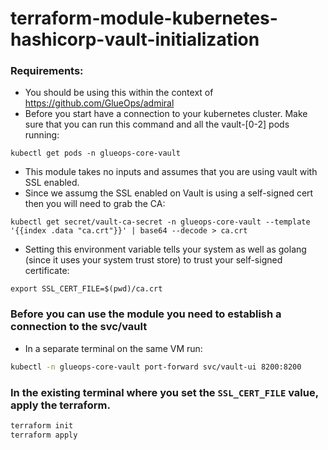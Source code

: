 # terraform-module-kubernetes-hashicorp-vault-initialization


### Requirements:
- You should be using this within the context of https://github.com/GlueOps/admiral
- Before you start have a connection to your kubernetes cluster. Make sure that you can run this command and all the vault-[0-2] pods running:
  
`kubectl get pods -n glueops-core-vault`
- This module takes no inputs and assumes that you are using vault with SSL enabled.
- Since we assumg the SSL enabled on Vault is using a self-signed cert then you will need to grab the CA:
  
`kubectl get secret/vault-ca-secret -n glueops-core-vault --template '{{index .data "ca.crt"}}' | base64 --decode > ca.crt`
- Setting this environment variable tells your system as well as golang (since it uses your system trust store) to trust your self-signed certificate:
  
`export SSL_CERT_FILE=$(pwd)/ca.crt`

### Before you can use the module you need to establish a connection to the svc/vault

- In a separate terminal on the same VM run:
```bash
kubectl -n glueops-core-vault port-forward svc/vault-ui 8200:8200
```


### In the existing terminal where you set the `SSL_CERT_FILE` value, apply the terraform.

```bash
terraform init
terraform apply
```
